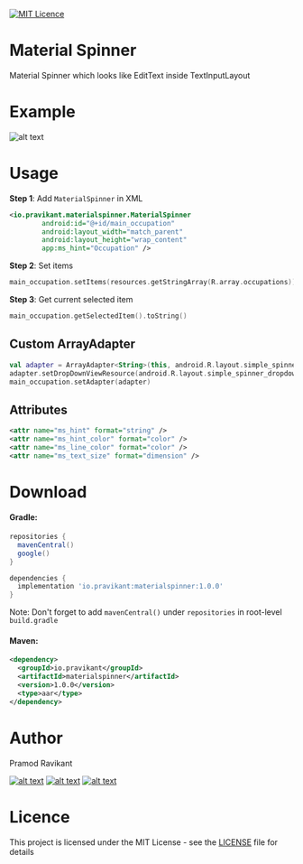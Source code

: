 [![MIT Licence](https://badges.frapsoft.com/os/mit/mit.svg?v=103)](https://opensource.org/licenses/mit-license.php)

# Material Spinner
Material Spinner which looks like EditText inside TextInputLayout

# Example

![alt text](https://media.giphy.com/media/2yyGtI4p0AFAUEZ8EL/giphy.gif "Example")

# Usage

**Step 1**: Add `MaterialSpinner` in XML

```xml
<io.pravikant.materialspinner.MaterialSpinner
        android:id="@+id/main_occupation"
        android:layout_width="match_parent"
        android:layout_height="wrap_content"
        app:ms_hint="Occupation" />
```
**Step 2**: Set items

```kotlin
main_occupation.setItems(resources.getStringArray(R.array.occupations))
```

**Step 3**: Get current selected item

```kotlin
main_occupation.getSelectedItem().toString()
```

<h2>Custom ArrayAdapter</h2>

```kotlin
val adapter = ArrayAdapter<String>(this, android.R.layout.simple_spinner_item, resources.getStringArray(R.array.occupations))
adapter.setDropDownViewResource(android.R.layout.simple_spinner_dropdown_item)
main_occupation.setAdapter(adapter)
```

<h2>Attributes</h2>

```xml
<attr name="ms_hint" format="string" />
<attr name="ms_hint_color" format="color" />
<attr name="ms_line_color" format="color" />
<attr name="ms_text_size" format="dimension" />
```

# Download

<h4>Gradle:</h4>

```gradle
repositories {
  mavenCentral()
  google()
}

dependencies {
  implementation 'io.pravikant:materialspinner:1.0.0'
}
```
Note: Don't forget to add `mavenCentral()` under `repositories` in root-level `build.gradle`

<h4>Maven:</h4>

```xml
<dependency>
  <groupId>io.pravikant</groupId>
  <artifactId>materialspinner</artifactId>
  <version>1.0.0</version>
  <type>aar</type>
</dependency>
```

# Author
Pramod Ravikant

[![alt text][1.1]][1]
[![alt text][2.1]][2]
[![alt text][3.1]][3]

[1.1]: http://i.imgur.com/tXSoThF.png (twitter icon with padding)
[2.1]: http://i.imgur.com/P3YfQoD.png (facebook icon with padding)
[3.1]: http://i.imgur.com/0o48UoR.png (github icon with padding)

[1]: http://www.twitter.com/iampravikant
[2]: http://www.facebook.com/iampravikant
[3]: http://www.github.com/iampravikant

# Licence
This project is licensed under the MIT License - see the [LICENSE](LICENSE) file for details
